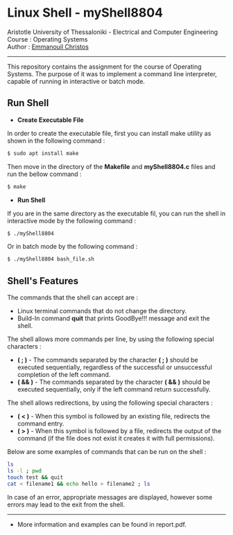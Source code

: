 # Linux Shell - myShell8804

Aristotle University of Thessaloniki - Electrical and Computer Engineering  
Course : Operating Systems  
Author : [Emmanouil Christos](https://github.com/eachristgr)

------

This repository contains the assignment for the course of Operating Systems. The purpose of it was to implement a command line interpreter, capable of running in interactive or batch mode.

## Run Shell

- **Create Executable File**

In order to create the executable file, first you can install make utility as shown in the following command :

```bash
$ sudo apt install make
```

Then move in the directory of the **Makefile** and **myShell8804.c** files and run the bellow command :

```bash
$ make
```

- **Run Shell**

If you are in the same directory as the executable fil, you can run the shell in interactive mode by the following command :

```bash
$ ./myShell8804
```

Or in batch mode by the following command :

```bash
$ ./myShell8804 bash_file.sh
```

## Shell's Features

The commands that the shell can accept are :

- Linux terminal commands that do not change the directory.
- Build-In command **quit** that prints GoodBye!!! message and exit the shell.

The shell allows more commands per line, by using the following special characters :

- **( ; )** - The commands separated by the character **( ; )** should be executed sequentially, regardless of the successful or unsuccessful completion of the left command.
- **( && )** - The commands separated by the character **( && )** should be executed sequentially, only if the left command return successfully.

The shell allows redirections, by using the following special characters :

- **( < )** - When this symbol is followed by an existing file, redirects the command entry.
- **( > )** - When this symbol is followed by a file, redirects the output of the command (if the file does not exist it creates it with full permissions).

Below are some examples of commands that can be run on the shell :

```bash
ls
ls -l ; pwd
touch test && quit
cat < filename1 && echo hello > filename2 ; ls
```

In case of an error, appropriate messages are displayed, however some errors may lead to the exit from the shell.

------

- More information and examples can be found in report.pdf.
